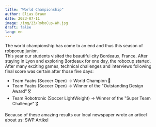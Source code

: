 ```yaml
---
title: "World Championship"
author: Elias Braun
date: 2023-07-11
image: /img/23/RoboCup-WM.jpg
draft: false
lang: en
---
```


The world championship has come to an end and thus this season of robpocup junior.   
This year our students visited the beautiful city Bordeaux, France.
After staying in Lyon and exploring Bordeaux for one day, the robocup started. After 
many exciting games, technical challenges and interviews following final score was certain
after those five days: 
 - Team Faabs (Soccer Open) &rarr; World Champion 🥇
 - Team Faabs (Soccer Open) &rarr; Winner of the "Outstanding Design Award" 🎖️
 - Team Robotronic (Soccer LightWeight) &rarr; Winner of the "Super Team Challenge" 🎖️

Because of these amazing results our local newspaper wrote an articel about us: [SWP Artikel](https://www.swp.de/lokales/neu-ulm/lessing-gymnasiasten-siegen-bei-robotik-wm-wie-neu-ulmer-schueler-den-schiri-zum-ausflippen-bringen-71353839.html)